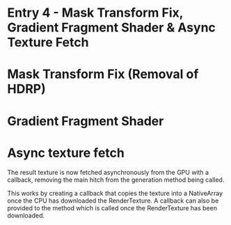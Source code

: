# Entry 4 - Mask Transform Fix, Gradient Fragment Shader & Async Texture Fetch
# Mask Transform Fix (Removal of HDRP)

# Gradient Fragment Shader


# Async texture fetch
The result texture is now fetched asynchronously from the GPU with a callback,
removing the main hitch from the generation method being called.

This works by creating a callback that copies the texture into a NativeArray
once the CPU has downloaded the RenderTexture.
A callback can also be provided to the method which is called once the RenderTexture has been downloaded.
